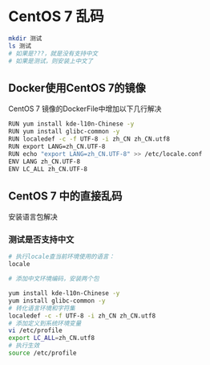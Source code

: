 # CentOS 7 乱码

```bash
mkdir 测试
ls 测试
# 如果是???，就是没有支持中文
# 如果是测试，则安装上中文了
```

## Docker使用CentOS 7的镜像

CentOS 7 镜像的DockerFile中增加以下几行解决

```bash
RUN yum install kde-l10n-Chinese -y
RUN yum install glibc-common -y
RUN localedef -c -f UTF-8 -i zh_CN zh_CN.utf8
RUN export LANG=zh_CN.UTF-8
RUN echo "export LANG=zh_CN.UTF-8" >> /etc/locale.conf
ENV LANG zh_CN.UTF-8
ENV LC_ALL zh_CN.UTF-8
```

## CentOS 7 中的直接乱码

安装语言包解决

### 测试是否支持中文

```bash
# 执行locale查当前环境使用的语言：
locale

# 添加中文环境编码，安装两个包

yum install kde-l10n-Chinese -y
yum install glibc-common -y
# 转化语言环境和字符集
localedef -c -f UTF-8 -i zh_CN zh_CN.utf8
# 添加定义到系统环境变量
vi /etc/profile
export LC_ALL=zh_CN.utf8
# 执行生效
source /etc/profile
```
